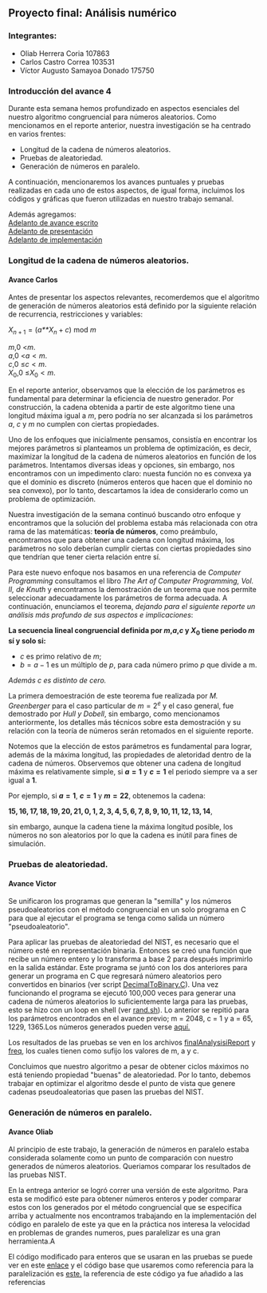 Proyecto final: Análisis numérico
---------------------------------

### Integrantes:

-   Oliab Herrera Coria 107863
-   Carlos Castro Correa 103531
-   Víctor Augusto Samayoa Donado 175750

### Introducción del avance 4

Durante esta semana hemos profundizado en aspectos esenciales del
nuestro algoritmo congruencial para números aleatorios. Como mencionamos
en el reporte anterior, nuestra investigación se ha centrado en varios
frentes:

-   Longitud de la cadena de números aleatorios.
-   Pruebas de aleatoriedad.
-   Generación de números en paralelo.

A continuación, mencionaremos los avances puntuales y pruebas realizadas
en cada uno de estos aspectos, de igual forma, incluimos los códigos y
gráficas que fueron utilizadas en nuestro trabajo semanal.

Además agregamos:  
[Adelanto de avance escrito](https://drive.google.com/open?id=1eNuVrLHSqpCU5S-ioY034zv_03jCJysL)  
[Adelanto de presentación](https://drive.google.com/open?id=1Fwx4zHhlSrEhpZWHnoax7to2N7cjp5r-)  
[Adelanto de implementación](https://github.com/oliab/analisis-numerico-computo-cientifico/tree/mno-2018-1/proyecto_final/proyectos/equipos/equipo_12/avance_08_05_18/Codigo)  

### Longitud de la cadena de números aleatorios.

#### Avance Carlos

Antes de presentar los aspectos relevantes, recomerdemos que el
algoritmo de generación de números aleatorios está definido por la
siguiente relación de recurrencia, restricciones y variables:

*X*<sub>*n* + 1</sub> = (*a**X*<sub>*n*</sub> + *c*) mod *m*

*m*,0 &lt;*m*.  
*a*,0 &lt;*a* &lt; *m*.  
*c*,0 ≤*c* &lt; *m*.  
*X*<sub>0</sub>,0 ≤*X*<sub>0</sub> &lt; *m*.

En el reporte anterior, observamos que la elección de los parámetros es
fundamental para determinar la eficiencia de nuestro generador. Por
construcción, la cadena obtenida a partir de este algoritmo tiene una
longitud máxima igual a *m*, pero podría no ser alcanzada si los
parámetros *a*, *c* y *m* no cumplen con ciertas propiedades.

Uno de los enfoques que inicialmente pensamos, consistía en encontrar
los mejores parámetros si planteamos un problema de optimización, es
decir, maximizar la longitud de la cadena de números aleatorios en
función de los parámetros. Intentamos diversas ideas y opciones, sin
embargo, nos encontramos con un impedimento claro: nuesta función no es
convexa ya que el dominio es discreto (números enteros que hacen que el
dominio no sea convexo), por lo tanto, descartamos la idea de
considerarlo como un problema de optimización.

Nuestra investigación de la semana continuó buscando otro enfoque y
encontramos que la solución del problema estaba más relacionada con otra
rama de las matemáticas: **teoría de números**, como preámbulo,
encontramos que para obtener una cadena con longitud máxima, los
parámetros no solo deberían cumplir ciertas con ciertas propiedades sino
que tendrían que tener cierta relación entre sí.

Para este nuevo enfoque nos basamos en una referencia de *Computer
Programming* consultamos el libro *The Art of Computer Programming, Vol.
II, de Knuth* y encontramos la demostración de un teorema que nos
permite seleccionar adecuadamente los parámetros de forma adecuada. A
continuación, enunciamos el teorema, *dejando para el siguiente reporte
un análisis más profundo de sus aspectos e implicaciones*:

**La secuencia lineal congruencial definida por *m*,*a*,*c* y
*X*<sub>0</sub> tiene periodo *m* sí y solo si:**

-   *c* es primo relativo de *m*;
-   *b* = *a* − 1 es un múltiplo de *p*, para cada número primo *p* que
    divide a m.

*Además c es distinto de cero.*

La primera demoestración de este teorema fue realizada por *M.
Greenberger* para el caso particular de *m* = 2<sup>*e*</sup> y el caso
general, fue demostrado por *Hull y Dobell*, sin embargo, como
mencionamos anteriormente, los detalles más técnicos sobre esta
demostración y su relación con la teoría de números serán retomados en
el siguiente reporte.

Notemos que la elección de estos parámetros es fundamental para lograr,
además de la máxima longitud, las propiedades de aletoridad dentro de la
cadena de números. Observemos que obtener una cadena de longitud máxima
es relativamente simple, si ***a* = 1** y ***c* = 1** el periodo siempre
va a ser igual a **1**.

Por ejemplo, si ***a* = 1**, ***c* = 1** y ***m* = 22**, obtenemos la
cadena:

**15, 16, 17, 18, 19, 20, 21, 0, 1, 2, 3, 4, 5, 6, 7, 8, 9, 10, 11, 12, 13, 14**,

sin embargo, aunque la cadena tiene la máxima longitud posible, los
números no son aleatorios por lo que la cadena es inútil para fines de
simulación.

### Pruebas de aleatoriedad.

#### Avance Victor

Se unificaron los programas que generan la "semilla" y los números
pseudoaleatorios con el método congruencial en un solo programa en C
para que al ejecutar el programa se tenga como salida un número
"pseudoaleatorio".

Para aplicar las pruebas de aleatoriedad del NIST, es necesario que el
número esté en representación binaria. Entonces se creó una función que
recibe un número entero y lo transforma a base 2 para después imprimirlo
en la salida estándar. Este programa se juntó con los dos anteriores
para generar un programa en C que regresará número aleatorios pero
convertidos en binarios (ver script [DecimalToBinary.C](https://github.com/oliab/analisis-numerico-computo-cientifico/blob/mno-2018-1/proyecto_final/proyectos/equipos/equipo_12/avance_08_05_18/Codigo/DecimalToBinary.c)). Una vez
funcionando el programa se ejecutó 100,000 veces para generar una cadena
de números aleatorios lo suficientemente larga para las pruebas, esto se
hizo con un loop en shell (ver [rand.sh](https://github.com/oliab/analisis-numerico-computo-cientifico/blob/mno-2018-1/proyecto_final/proyectos/equipos/equipo_12/avance_08_05_18/Codigo/rand.sh)). Lo anterior se repitió para los
parámetros encontrados en el avance previo; m = 2048, c = 1 y a = 65,
1229, 1365.Los números generados pueden verse 
[aquí.](https://drive.google.com/open?id=1Z0nml_4Wi3uibX9EH4U5GGJZt0T1J6vm)

Los resultados de las pruebas se ven en los archivos
[finalAnalysisiReport](https://drive.google.com/open?id=17OI55U7bqcRxCqyJjQgVzoUzSvfXxKt7)
y
[freq](https://drive.google.com/open?id=1s9MvT_l9cFVe8oieFW1cTYpbG2nirlxp),
los cuales tienen como sufijo los valores de m, a y c.

Concluimos que nuestro algoritmo a pesar de obtener ciclos máximos no
está teniendo propiedad "buenas" de aleatoriedad. Por lo tanto, debemos
trabajar en optimizar el algoritmo desde el punto de vista que genere
cadenas pseudoaleatorias que pasen las pruebas del NIST.

### Generación de números en paralelo.

#### Avance Oliab

Al principio de este trabajo, la generación de números en paralelo
estaba considerada solamente como un punto de comparación con nuestro
generados de números aleatorios. Queriamos comparar los resultados de
las pruebas NIST.

En la entrega anterior se logró correr una versión de este algoritmo.
Para esta se modificó este para obtener números enteros y poder comparar
estos con los generados por el método congruencial que se especifíca
arriba y actualmente nos encontramos trabajando en la implementación del
código en paralelo de este ya que en la práctica nos interesa la
velocidad en problemas de grandes numeros, pues paralelizar es una gran
herramienta.A

El código modificado para enteros que se usaran en las pruebas se puede
ver en este [enlace](https://github.com/oliab/analisis-numerico-computo-cientifico/blob/mno-2018-1/proyecto_final/proyectos/equipos/equipo_12/avance_08_05_18/Codigo/random_MT.c) y   el código base que usaremos
como referencia para la paralelización es [este.](https://github.com/oliab/analisis-numerico-computo-cientifico/blob/mno-2018-1/proyecto_final/proyectos/equipos/equipo_12/avance_08_05_18/Codigo/numeros_paralell.c) la referencia de este código ya fue añadido a las referencias 